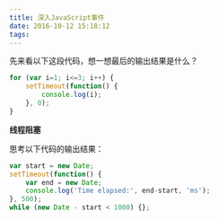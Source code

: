 ```yaml
---
title: 深入JavaScript事件
date: 2016-10-12 15:18:12
tags:
---
```


先来看以下这段代码，想一想最后的输出结果是什么？
``` js
for (var i=1; i<=3; i++) {
    setTimeout(function() {
        console.log(i);
    }, 0);
}
```

**线程阻塞**

思考以下代码的输出结果：
``` js
var start = new Date;
setTimeout(function() {
    var end = new Date;
    console.log('Time elapsed:', end-start, 'ms');
}, 500);
while (new Date - start < 1000) {};
```
 
